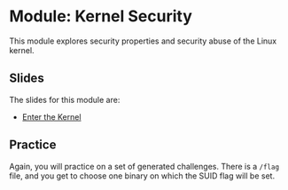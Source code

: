 # Module: Kernel Security

This module explores security properties and security abuse of the Linux kernel.

## Slides

The slides for this module are:

- [Enter the Kernel](https://docs.google.com/presentation/d/14U4yCyZimDCbttvYiqqw1hQXnWGHs6e_NiO05EtmIB8/edit?usp=sharing)

## Practice


Again, you will practice on a set of generated challenges.
There is a `/flag` file, and you get to choose one binary on which the SUID flag will be set.
